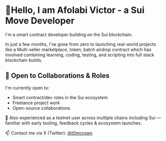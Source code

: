 # 👋Hello, I am Afolabi Victor - a Sui Move Developer

I'm a smart contract developer building on the Sui blockchain.

In just a few months, I’ve gone from zero to launching real-world projects like a Multi-seller marketplace, token, batch airdrop contract which has involved combining learning, coding, testing, and scripting into full stack blockchain builds.


## 💼 Open to Collaborations & Roles
I'm currently open to:
- Smart contract/dev roles in the Sui ecosystem
- Freelance project work
- Open-source collaborations

🧪 Also experienced as a testnet user across multiple chains including Sui — familiar with early tooling, feedback cycles & ecosystem launches.

📫 Contact me via X (Twitter): [@t0mcrown](https://x.com/t0mcr0wn)


